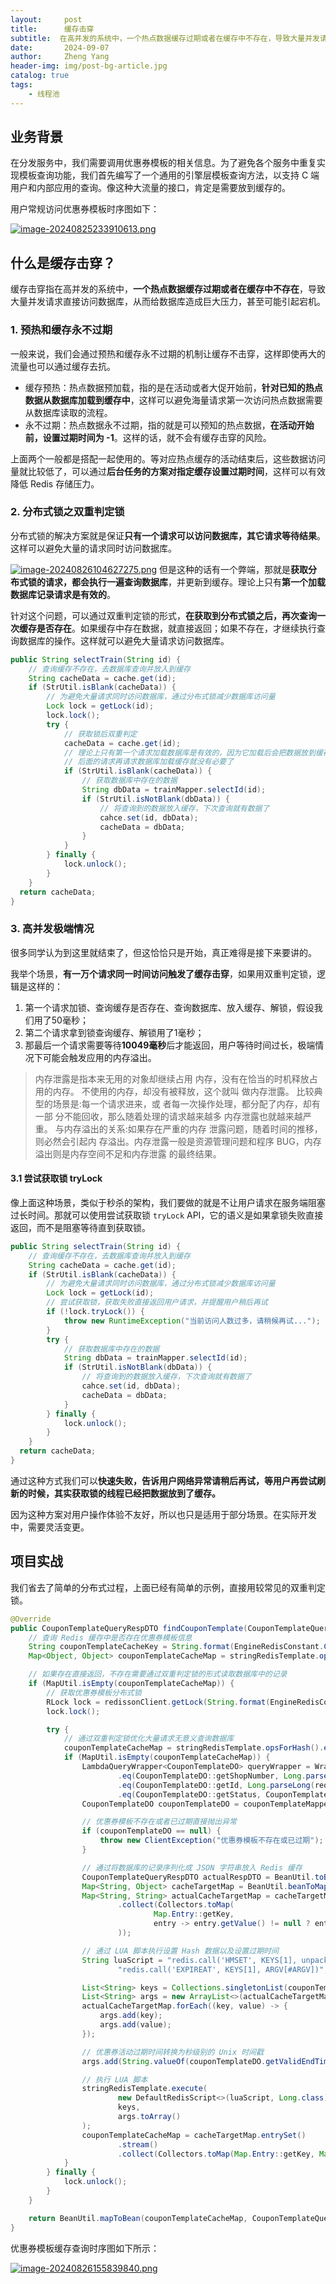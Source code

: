 ```yaml
---
layout:     post
title:      缓存击穿
subtitle:  在高并发的系统中，一个热点数据缓存过期或者在缓存中不存在，导致大量并发请求直接访问数据库，从而给数据库造成巨大压力，甚至可能引起宕机。
date:       2024-09-07
author:     Zheng Yang
header-img: img/post-bg-article.jpg
catalog: true
tags:
    - 线程池
---
```

## 业务背景

在分发服务中，我们需要调用优惠券模板的相关信息。为了避免各个服务中重复实现模板查询功能，我们首先编写了一个通用的引擎层模板查询方法，以支持 C 端用户和内部应用的查询。像这种大流量的接口，肯定是需要放到缓存的。

用户常规访问优惠券模板时序图如下：

[![image-20240825233910613.png](https://i.postimg.cc/5yHY58ph/image-20240825233910613.png)](https://postimg.cc/y3H8sgMj)

## 什么是缓存击穿？

缓存击穿指在高并发的系统中，**一个热点数据缓存过期或者在缓存中不存在**，导致大量并发请求直接访问数据库，从而给数据库造成巨大压力，甚至可能引起宕机。

### 1. 预热和缓存永不过期

一般来说，我们会通过预热和缓存永不过期的机制让缓存不击穿，这样即使再大的流量也可以通过缓存去抗。

- 缓存预热：热点数据预加载，指的是在活动或者大促开始前，**针对已知的热点数据从数据库加载到缓存中**，这样可以避免海量请求第一次访问热点数据需要从数据库读取的流程。
- 永不过期：热点数据永不过期，指的就是可以预知的热点数据，**在活动开始前，设置过期时间为 -1**。这样的话，就不会有缓存击穿的风险。

上面两个一般都是搭配一起使用的。等对应热点缓存的活动结束后，这些数据访问量就比较低了，可以通过**后台任务的方案对指定缓存设置过期时间**，这样可以有效降低 Redis 存储压力。

### 2. 分布式锁之双重判定锁

分布式锁的解决方案就是保证**只有一个请求可以访问数据库，其它请求等待结果**。这样可以避免大量的请求同时访问数据库。

[![image-20240826104627275.png](https://i.postimg.cc/cJsv9pXM/image-20240826104627275.png)](https://postimg.cc/hX54h5Ff)
但是这种的话有一个弊端，那就是**获取分布式锁的请求，都会执行一遍查询数据库**，并更新到缓存。理论上只有**第一个加载数据库记录请求是有效的**。

针对这个问题，可以通过双重判定锁的形式，**在获取到分布式锁之后，再次查询一次缓存是否存在**。如果缓存中存在数据，就直接返回；如果不存在，才继续执行查询数据库的操作。这样就可以避免大量请求访问数据库。

```Java
public String selectTrain(String id) {
    // 查询缓存不存在，去数据库查询并放入到缓存
    String cacheData = cache.get(id);
    if (StrUtil.isBlank(cacheData)) {
        // 为避免大量请求同时访问数据库，通过分布式锁减少数据库访问量
        Lock lock = getLock(id);
        lock.lock();
        try {
            // 获取锁后双重判定
            cacheData = cache.get(id);
            // 理论上只有第一个请求加载数据库是有效的，因为它加载后会把数据放到缓存
            // 后面的请求再请求数据库加载缓存就没有必要了
            if (StrUtil.isBlank(cacheData)) {
                // 获取数据库中存在的数据
                String dbData = trainMapper.selectId(id);
                if (StrUtil.isNotBlank(dbData)) {
                    // 将查询到的数据放入缓存，下次查询就有数据了
                    cahce.set(id, dbData);
                    cacheData = dbData;
                }
            }
        } finally {
            lock.unlock();
        }
    }
  return cacheData;
}
```

### 3. 高并发极端情况

很多同学认为到这里就结束了，但这恰恰只是开始，真正难得是接下来要讲的。

我举个场景，**有一万个请求同一时间访问触发了缓存击穿**，如果用双重判定锁，逻辑是这样的：

1. 第一个请求加锁、查询缓存是否存在、查询数据库、放入缓存、解锁，假设我们用了50毫秒；
2. 第二个请求拿到锁查询缓存、解锁用了1毫秒；
3. 那最后一个请求需要等待**10049毫秒**后才能返回，用户等待时间过长，极端情况下可能会触发应用的内存溢出。

> 内存泄露是指本来无用的对象却继续占用
> 内存，没有在恰当的时机释放占用的内存。
> 不使用的内存，却没有被释放，这个就叫
> 做内存泄露。
> 比较典型的场景是:每一个请求进来，或
> 者每一次操作处理，都分配了内存，却有一部
> 分不能回收，那么随着处理的请求越来越多
> 内存泄露也就越来越严重。
> 与内存溢出的关系:如果存在严重的内存
> 泄露问题，随着时间的推移，则必然会引起内
> 存溢出。内存泄露一般是资源管理问题和程序
> BUG，内存溢出则是内存空间不足和内存泄露
> 的最终结果。

#### 3.1 尝试获取锁 tryLock

像上面这种场景，类似于秒杀的架构，我们要做的就是不让用户请求在服务端阻塞过长时间。那就可以使用尝试获取锁 `tryLock` API，它的语义是如果拿锁失败直接返回，而不是阻塞等待直到获取锁。

```java
public String selectTrain(String id) {
    // 查询缓存不存在，去数据库查询并放入到缓存
    String cacheData = cache.get(id);
    if (StrUtil.isBlank(cacheData)) {
        // 为避免大量请求同时访问数据库，通过分布式锁减少数据库访问量
        Lock lock = getLock(id);
        // 尝试获取锁，获取失败直接返回用户请求，并提醒用户稍后再试
        if (!lock.tryLock()) {
            throw new RuntimeException("当前访问人数过多，请稍候再试...");
        }
        try {
            // 获取数据库中存在的数据
            String dbData = trainMapper.selectId(id);
            if (StrUtil.isNotBlank(dbData)) {
                // 将查询到的数据放入缓存，下次查询就有数据了
                cahce.set(id, dbData);
                cacheData = dbData;
            }
        } finally {
            lock.unlock();
        }
    }
  return cacheData;
}
```

通过这种方式我们可以**快速失败，告诉用户网络异常请稍后再试，等用户再尝试刷新的时候，其实获取锁的线程已经把数据放到了缓存。**

因为这种方案对用户操作体验不友好，所以也只是适用于部分场景。在实际开发中，需要灵活变更。

## 项目实战

我们省去了简单的分布式过程，上面已经有简单的示例，直接用较常见的双重判定锁。

```java
@Override
public CouponTemplateQueryRespDTO findCouponTemplate(CouponTemplateQueryReqDTO requestParam) {
    // 查询 Redis 缓存中是否存在优惠券模板信息
    String couponTemplateCacheKey = String.format(EngineRedisConstant.COUPON_TEMPLATE_KEY, requestParam.getCouponTemplateId());
    Map<Object, Object> couponTemplateCacheMap = stringRedisTemplate.opsForHash().entries(couponTemplateCacheKey);

    // 如果存在直接返回，不存在需要通过双重判定锁的形式读取数据库中的记录
    if (MapUtil.isEmpty(couponTemplateCacheMap)) {
        // 获取优惠券模板分布式锁
        RLock lock = redissonClient.getLock(String.format(EngineRedisConstant.LOCK_COUPON_TEMPLATE_KEY, requestParam.getCouponTemplateId()));
        lock.lock();

        try {
            // 通过双重判定锁优化大量请求无意义查询数据库
            couponTemplateCacheMap = stringRedisTemplate.opsForHash().entries(couponTemplateCacheKey);
            if (MapUtil.isEmpty(couponTemplateCacheMap)) {
                LambdaQueryWrapper<CouponTemplateDO> queryWrapper = Wrappers.lambdaQuery(CouponTemplateDO.class)
                        .eq(CouponTemplateDO::getShopNumber, Long.parseLong(requestParam.getShopNumber()))
                        .eq(CouponTemplateDO::getId, Long.parseLong(requestParam.getCouponTemplateId()))
                        .eq(CouponTemplateDO::getStatus, CouponTemplateStatusEnum.ACTIVE.getStatus());
                CouponTemplateDO couponTemplateDO = couponTemplateMapper.selectOne(queryWrapper);

                // 优惠券模板不存在或者已过期直接抛出异常
                if (couponTemplateDO == null) {
                    throw new ClientException("优惠券模板不存在或已过期");
                }

                // 通过将数据库的记录序列化成 JSON 字符串放入 Redis 缓存
                CouponTemplateQueryRespDTO actualRespDTO = BeanUtil.toBean(couponTemplateDO, CouponTemplateQueryRespDTO.class);
                Map<String, Object> cacheTargetMap = BeanUtil.beanToMap(actualRespDTO, false, true);
                Map<String, String> actualCacheTargetMap = cacheTargetMap.entrySet().stream()
                        .collect(Collectors.toMap(
                                Map.Entry::getKey,
                                entry -> entry.getValue() != null ? entry.getValue().toString() : ""
                        ));

                // 通过 LUA 脚本执行设置 Hash 数据以及设置过期时间
                String luaScript = "redis.call('HMSET', KEYS[1], unpack(ARGV, 1, #ARGV - 1)) " +
                        "redis.call('EXPIREAT', KEYS[1], ARGV[#ARGV])";

                List<String> keys = Collections.singletonList(couponTemplateCacheKey);
                List<String> args = new ArrayList<>(actualCacheTargetMap.size() * 2 + 1);
                actualCacheTargetMap.forEach((key, value) -> {
                    args.add(key);
                    args.add(value);
                });

                // 优惠券活动过期时间转换为秒级别的 Unix 时间戳
                args.add(String.valueOf(couponTemplateDO.getValidEndTime().getTime() / 1000));

                // 执行 LUA 脚本
                stringRedisTemplate.execute(
                        new DefaultRedisScript<>(luaScript, Long.class),
                        keys,
                        args.toArray()
                );
                couponTemplateCacheMap = cacheTargetMap.entrySet()
                        .stream()
                        .collect(Collectors.toMap(Map.Entry::getKey, Map.Entry::getValue));
            }
        } finally {
            lock.unlock();
        }
    }

    return BeanUtil.mapToBean(couponTemplateCacheMap, CouponTemplateQueryRespDTO.class, false, CopyOptions.create());
}
```

优惠券模板缓存查询时序图如下所示：

[![image-20240826155839840.png](https://i.postimg.cc/3NDN0Yx7/image-20240826155839840.png)](https://postimg.cc/hQccHFm3)
